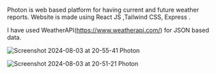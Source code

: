 Photon is web based platform for having  current and future weather reports.
Website is made using React JS ,Tailwind CSS, Express .

I have used WeatherAPI(https://www.weatherapi.com/) for JSON based data.

![Screenshot 2024-08-03 at 20-55-41 Photon](https://github.com/user-attachments/assets/75bc8b2d-bcfa-476b-8771-e6ce1ac76e04)

![Screenshot 2024-08-03 at 20-51-21 Photon](https://github.com/user-attachments/assets/6cd2420d-5ae9-4f14-9347-06467f2cc3f7)

